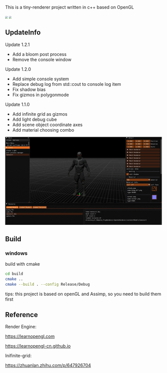 This is a tiny-renderer project written in c++ based on OpenGL

<img src="/img/sample_gif_1.gif" style="zoom:50%;" />

<img src="/img/sample_gif_2.gif" style="zoom:50%;" />

## UpdateInfo
Update 1.2.1
- Add a bloom post process
- Remove the console window

Update 1.2.0
- Add simple console system
- Replace debug log from std::cout to console log item
- Fix shadow bias
- Fix gizmos in polygonmode

Update 1.1.0
- Add infinite grid as gizmos
- Add light debug cube
- Add scene object coordinate axes
- Add material choosing combo

<img src="/img/grid.jpg" style="zoom: 50%;" />

## Build

### windows

build with cmake

```bash
cd build
cmake ..
cmake --build . --config Release/Debug
```

tips: this project is based on openGL and Assimp, so you need to build them first

## Reference
Render Engine:

https://learnopengl.com

https://learnopengl-cn.github.io

Inifinite-grid:

https://zhuanlan.zhihu.com/p/647926704
